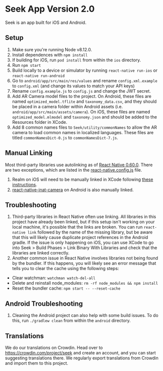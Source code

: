 # Seek App Version 2.0

Seek is an app built for iOS and Android. 

## Setup

1. Make sure you're running Node v8.12.0.
2. Install dependences with `npm install`
3. If building for iOS, run `pod install` from within the `ios` directory.
4. Run `npm start`
5. Build locally to a device or simulator by running `react-native run-ios` or `react-native run-android`
6. Go to `android/app/src/main/res/values` and rename `config.xml.example` to `config.xml` (and change its values to match your API keys)
7. Rename `config.example.js` to `config.js` and change the JWT secret.
8. Add AR Camera model files to the project. On Android, these files are named `optimized_model.tflite` and `taxonomy_data.csv`, and they should be placed in a camera folder within Android assets (i.e. `android/app/src/main/assets/camera`). On iOS, these files are named `optimized_model.mlmodel` and `taxonomy.json` and should be added to the Resources folder in XCode. 
9. Add 8 common names files to `Seek/utility/commonNames` to allow the AR camera to load common names in localized languages. These files are titled `commonNamesDict-0.js` to `commonNamesDict-7.js`.

## Manual Linking
Most third-party libraries use autolinking as of [React Native 0.60.0](https://facebook.github.io/react-native/blog/2019/07/03/version-60#native-modules-are-now-autolinked). There are two exceptions, which are listed in the [react-native.config.js](https://github.com/inaturalist/SeekReactNative/blob/master/react-native.config.js) file. 

1. Realm on iOS will need to be manually linked in XCode following [these instructions](https://facebook.github.io/react-native/docs/linking-libraries-ios). 
2. [react-native-inat-camera](https://github.com/inaturalist/react-native-inat-camera) on Android is also manually linked.

## Troubleshooting

1. Third-party libraries in React Native often use linking. All libraries in this project have already been linked, but if this setup isn't working on your local machine, it's possible that the links are broken. You can run `react-native link` followed by the name of the missing library, but be aware that this will likely cause duplicate project references in the Android gradle. If the issue is only happening on iOS, you can use XCode to go into Seek > Build Phases > Link Binary With Libraries and check that the libraries are linked correctly. 
2. Another common issue in React Native involves libraries not being found by the bundler. If this happens, you will likely see an error message that tells you to clear the cache using the following steps: 
  * Clear watchman: `watchman watch-del-all`
  * Delete and reinstall node_modules: `rm -rf node_modules && npm install`
  * Reset the bundler cache: `npm start -- --reset-cache`
  
## Android Troubleshooting

1. Cleaning the Android project can also help with some build issues. To do this, run `./gradlew clean` from within the `android` directory.

## Translations
We do our translations on Crowdin. Head over to https://crowdin.com/project/seek and create an account, and you can start suggesting translations there. We regularly export translations from Crowdin and import them to this project.
